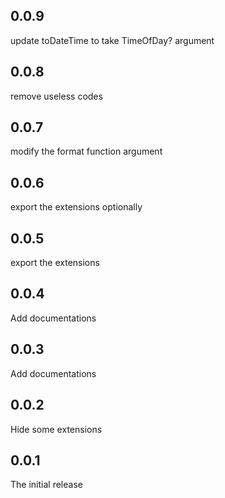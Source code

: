 ## 0.0.9
update toDateTime to take TimeOfDay? argument

## 0.0.8
remove useless codes

## 0.0.7
modify the format function argument

## 0.0.6
export the extensions optionally

## 0.0.5
export the extensions

## 0.0.4
Add documentations

## 0.0.3
Add documentations

## 0.0.2
Hide some extensions

## 0.0.1
The initial release
